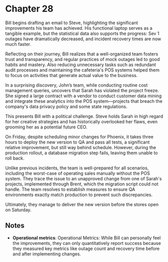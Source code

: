 # Chapter 28

Bill begins drafting an email to Steve, highlighting the significant improvements his team has achieved. His functional
laptop serves as a tangible example, but the statistical data also supports the progress: Sev 1 outages have
dramatically decreased, and incident recovery times are now much faster.

Reflecting on their journey, Bill realizes that a well-organized team fosters trust and transparency, and regular
practices of mock outages led to good habits and mastery. Also reducing unnecessary tasks such as redundant audit
processes and maintaining the cafeteria's POS systems helped them to focus on activities that generate actual value to
the business.

In a surprising discovery, John’s team, while conducting routine cost management queries, uncovers that Sarah has
violated the project freeze. She signed a large contract with a vendor to conduct customer data mining and integrate
these analytics into the POS system—projects that breach the company's data privacy policy and some state regulations.

This presents Bill with a political challenge. Steve holds Sarah in high regard for her creative strategies and has
historically overlooked her flaws, even grooming her as a potential future CEO.

On Friday, despite scheduling minor changes for Phoenix, it takes three hours to deploy the new version to QA and pass
all tests, a significant relative improvement, but still way behind schedule. However, during the production rollout, a
database migration step fails, leaving them unable to roll back.

Unlike previous incidents, the team is well-prepared for all scenarios, including the worst-case of operating sales
manually without the POS system. They trace the issue to an unapproved change from one of Sarah's projects, implemented
through Brent, which the migration script could not handle. The team resolves to establish measures to ensure QA
environments exactly match production to prevent such discrepancies.

Ultimately, they manage to deliver the new version before the stores open on Saturday.

## Notes

- **Operational metrics**: Operational Metrics: While Bill can personally feel the improvements, they can only
  quantitatively report success because they measured key metrics like outage count and recovery time before and after
  implementing changes.
